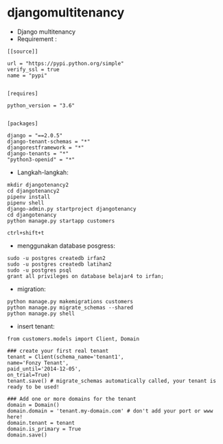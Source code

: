 # djangomultitenancy
* Django multitenancy 
* Requirement :
```
[[source]]

url = "https://pypi.python.org/simple"
verify_ssl = true
name = "pypi"


[requires]

python_version = "3.6"


[packages]

django = "==2.0.5"
django-tenant-schemas = "*"
djangorestframework = "*"
django-tenants = "*"
"python3-openid" = "*"
```

* Langkah-langkah:

```
mkdir djangotenancy2
cd djangotenancy2
pipenv install
pipenv shell
django-admin.py startproject djangotenancy
cd djangotenancy
python manage.py startapp customers
```

``
ctrl+shift+t
``

* menggunakan database posgress:
```
sudo -u postgres createdb irfan2
sudo -u postgres createdb latihan2
sudo -u postgres psql
grant all privileges on database belajar4 to irfan;
```
* migration:
```
python manage.py makemigrations customers
python manage.py migrate_schemas --shared
python manage.py shell 
```
* insert tenant:
```
from customers.models import Client, Domain

### create your first real tenant
tenant = Client(schema_name='tenant1',
name='Fonzy Tenant',
paid_until='2014-12-05',
on_trial=True)
tenant.save() # migrate_schemas automatically called, your tenant is ready to be used!

### Add one or more domains for the tenant
domain = Domain()
domain.domain = 'tenant.my-domain.com' # don't add your port or www here!
domain.tenant = tenant
domain.is_primary = True
domain.save()
```